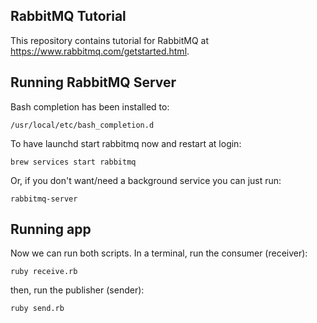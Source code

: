 ## RabbitMQ Tutorial

This repository contains tutorial for RabbitMQ at https://www.rabbitmq.com/getstarted.html.

## Running RabbitMQ Server
Bash completion has been installed to:
```
/usr/local/etc/bash_completion.d
```  

To have launchd start rabbitmq now and restart at login:
```
brew services start rabbitmq
```
  
Or, if you don't want/need a background service you can just run:
```
rabbitmq-server  
```

## Running app
Now we can run both scripts. In a terminal, run the consumer (receiver):
```
ruby receive.rb
```

then, run the publisher (sender):
```
ruby send.rb
```  